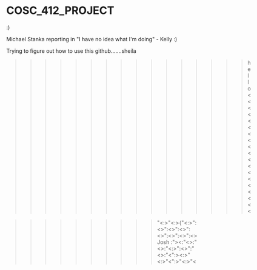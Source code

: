 # COSC_412_PROJECT
:)

Michael Stanka reporting in
"I have no idea what I'm doing" - Kelly :)








Trying to figure out how to use this github.......sheila





















































































































































































































>>>>>>>>>>>>>>>>hello<<<<<<<<<<<<<<<<<<<

>>>>>>>>>>"<:>"<:>{"<:>":<>":<>":<>":<>":<>":<>":<> Josh :"><:"<>:"<>:"<:>":<>":"<>:"<":><:>"<:>"<":>"<:>"<





